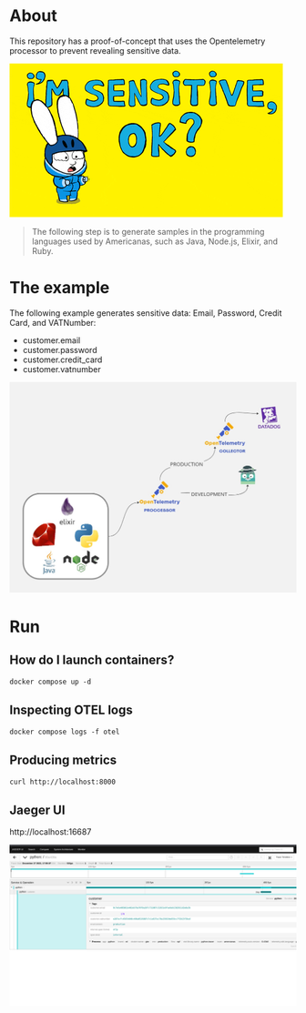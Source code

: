 # About

This repository has a proof-of-concept that uses the Opentelemetry processor to prevent revealing sensitive data.

![sensitive data](images/sensitive.gif)

> The following step is to generate samples in the programming languages used by Americanas, such as Java, Node.js, Elixir, and Ruby.

# The example

The following example generates sensitive data: Email, Password, Credit Card, and VATNumber:

- customer.email
- customer.password
- customer.credit_card
- customer.vatnumber

![example diagram](images/diagram.jpg)

# Run

## How do I launch containers?

```shell
docker compose up -d
```

## Inspecting OTEL logs

```shell
docker compose logs -f otel
```

## Producing metrics

```shell
curl http://localhost:8000
```

## Jaeger UI

http://localhost:16687

![Jaeger hashed sensitive data](images/jaeger-hash.png)